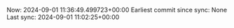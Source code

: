 Now: 2024-09-01 11:36:49.499723+00:00 Earliest commit since sync: None Last sync: 2024-09-01 11:02:25+00:00
